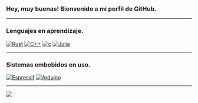 ### Hey, muy buenas! Bienvenido a mi perfil de GitHub.

---

### Lenguajes en aprendizaje.
[![Rust](https://img.shields.io/badge/Rust-ff7300?style=for-the-badge&logo=rust&labelColor=000000)](https://www.rust-lang.org/) 
[![C++](https://img.shields.io/badge/C++-0096ff?style=for-the-badge&logo=c%2B%2B&labelColor=000000)](https://isocpp.org/) 
[![c](https://img.shields.io/badge/C-781ee6?style=for-the-badge&logo=Coursera&labelColor=000000)](https://en.cppreference.com/w/c) 
[![Julia](https://img.shields.io/badge/Julia-e61ec8?style=for-the-badge&logo=julia&labelColor=000000&logoColor=ebebeb)](https://julialang.org/)

---

### Sistemas embebidos en uso.
[![Espressif](https://img.shields.io/badge/Espressif-eb4141?style=for-the-badge&logo=espressif&labelColor=000000&logoColor=ffffff)](https://www.espressif.com/) 
[![Arduino](https://img.shields.io/badge/Arduino-00979D?style=for-the-badge&logo=arduino&labelColor=000000&logoColor=ffffff)](https://www.arduino.cc/)

---
  
![](https://github-readme-stats.vercel.app/api?username=owen-ian&theme=codeSTACKr&hide_border=false&include_all_commits=true&count_private=false)<br/>
